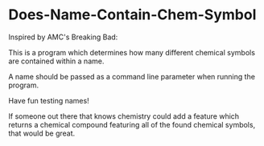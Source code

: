 # Does-Name-Contain-Chem-Symbol

Inspired by AMC's Breaking Bad:

This is a program which determines how many different chemical symbols are contained within a name.

A name should be passed as a command line parameter when running the program.

Have fun testing names!

If someone out there that knows chemistry could add a feature which returns a chemical compound featuring all of the found chemical symbols, that would be great.
